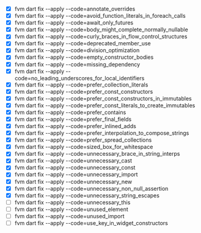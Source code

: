 - [x] fvm dart fix --apply --code=annotate_overrides 
- [x] fvm dart fix --apply --code=avoid_function_literals_in_foreach_calls 
- [x] fvm dart fix --apply --code=await_only_futures 
- [x] fvm dart fix --apply --code=body_might_complete_normally_nullable 
- [x] fvm dart fix --apply --code=curly_braces_in_flow_control_structures 
- [x] fvm dart fix --apply --code=deprecated_member_use 
- [x] fvm dart fix --apply --code=division_optimization 
- [x] fvm dart fix --apply --code=empty_constructor_bodies 
- [x] fvm dart fix --apply --code=missing_dependency 
- [x] fvm dart fix --apply --code=no_leading_underscores_for_local_identifiers 
- [x] fvm dart fix --apply --code=prefer_collection_literals 
- [x] fvm dart fix --apply --code=prefer_const_constructors 
- [x] fvm dart fix --apply --code=prefer_const_constructors_in_immutables 
- [x] fvm dart fix --apply --code=prefer_const_literals_to_create_immutables 
- [x] fvm dart fix --apply --code=prefer_contains 
- [x] fvm dart fix --apply --code=prefer_final_fields 
- [x] fvm dart fix --apply --code=prefer_inlined_adds 
- [x] fvm dart fix --apply --code=prefer_interpolation_to_compose_strings 
- [x] fvm dart fix --apply --code=prefer_spread_collections 
- [x] fvm dart fix --apply --code=sized_box_for_whitespace 
- [x] fvm dart fix --apply --code=unnecessary_brace_in_string_interps 
- [x] fvm dart fix --apply --code=unnecessary_cast 
- [x] fvm dart fix --apply --code=unnecessary_const 
- [x] fvm dart fix --apply --code=unnecessary_import 
- [x] fvm dart fix --apply --code=unnecessary_new 
- [x] fvm dart fix --apply --code=unnecessary_non_null_assertion 
- [x] fvm dart fix --apply --code=unnecessary_string_escapes 
- [ ] fvm dart fix --apply --code=unnecessary_this 
- [ ] fvm dart fix --apply --code=unused_element 
- [ ] fvm dart fix --apply --code=unused_import 
- [ ] fvm dart fix --apply --code=use_key_in_widget_constructors 
